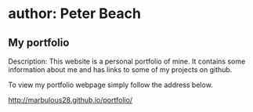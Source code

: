 # author: Peter Beach #
## My portfolio ##

Description: This website is a personal portfolio of mine. It contains some information
about me and has links to some of my projects on github.

To view my portfolio webpage simply follow the address below.

http://marbulous28.github.io/portfolio/

